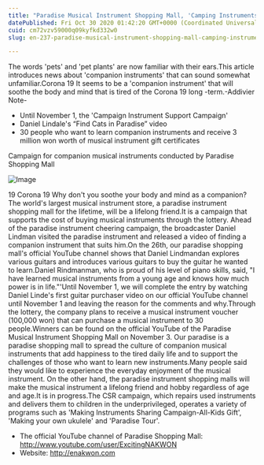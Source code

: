 ```yaml
---
title: "Paradise Musical Instrument Shopping Mall, 'Camping Instruments' Campaign'"
datePublished: Fri Oct 30 2020 01:42:20 GMT+0000 (Coordinated Universal Time)
cuid: cm72vzv59000q09kyfkd332w0
slug: en-237-paradise-musical-instrument-shopping-mall-camping-instruments-campaign

---
```



The words 'pets' and 'pet plants' are now familiar with their ears.This article introduces news about 'companion instruments' that can sound somewhat unfamiliar.Corona 19 It seems to be a 'companion instrument' that will soothe the body and mind that is tired of the Corona 19 long -term.-Addivier Note-

- Until November 1, the 'Campaign Instrument Support Campaign'
- Daniel Lindale's “Find Cats in Paradise” video
- 30 people who want to learn companion instruments and receive 3 million won worth of musical instrument gift certificates

Campaign for companion musical instruments conducted by Paradise Shopping Mall

![Image](https://cdn.hashnode.com/res/hashnode/image/upload/v1739423757982/3f0d8f1a-d5a0-4959-97b4-ab09050b8452.jpeg)

19 Corona 19 Why don't you soothe your body and mind as a companion?The world's largest musical instrument store, a paradise instrument shopping mall for the lifetime, will be a lifelong friend.It is a campaign that supports the cost of buying musical instruments through the lottery. Ahead of the paradise instrument cheering campaign, the broadcaster Daniel Lindman visited the paradise instrument and released a video of finding a companion instrument that suits him.On the 26th, our paradise shopping mall's official YouTube channel shows that Daniel Lindmandan explores various guitars and introduces various guitars to buy the guitar he wanted to learn.Daniel Rindmanman, who is proud of his level of piano skills, said, "I have learned musical instruments from a young age and knows how much power is in life."'Until November 1, we will complete the entry by watching Daniel Linde's first guitar purchaser video on our official YouTube channel until November 1 and leaving the reason for the comments and why.Through the lottery, the company plans to receive a musical instrument voucher (100,000 won) that can purchase a musical instrument to 30 people.Winners can be found on the official YouTube of the Paradise Musical Instrument Shopping Mall on November 3. Our paradise is a paradise shopping mall to spread the culture of companion musical instruments that add happiness to the tired daily life and to support the challenges of those who want to learn new instruments.Many people said they would like to experience the everyday enjoyment of the musical instrument. On the other hand, the paradise instrument shopping malls will make the musical instrument a lifelong friend and hobby regardless of age and age.It is in progress.The CSR campaign, which repairs used instruments and delivers them to children in the underprivileged, operates a variety of programs such as 'Making Instruments Sharing Campaign-All-Kids Gift', 'Making your own ukulele' and 'Paradise Tour'.

- The official YouTube channel of Paradise Shopping Mall: http://www.youtube.com/user/ExcitingNAKWON
- Website: http://enakwon.com